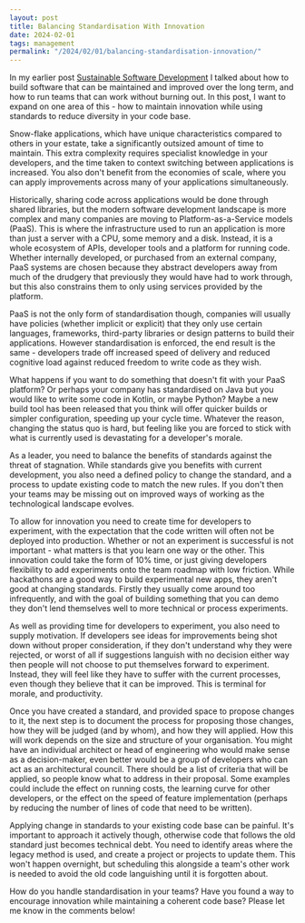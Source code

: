 ```yaml
---
layout: post
title: Balancing Standardisation With Innovation
date: 2024-02-01
tags: management
permalink: "/2024/02/01/balancing-standardisation-innovation/"
---
```


In my earlier post [Sustainable Software Development](https://www.theandrewwilkinson.com/2023/12/07/sustainable-software/)
I talked about how to build software that can be maintained and improved over the long term, and how to run teams that can
work without burning out. In this post, I want to expand on one area of this - how to maintain innovation while using standards
to reduce diversity in your code base.

Snow-flake applications, which have unique characteristics compared to others in your estate, take a significantly outsized amount
of time to maintain. This extra complexity requires specialist knowledge in your developers, and the time taken to context switching
between applications is increased. You also don't benefit from the economies of scale, where you can apply improvements across many
of your applications simultaneously.

Historically, sharing code across applications would be done through shared libraries, but the modern software development landscape
is more complex and many companies are moving to Platform-as-a-Service models (PaaS). This is where the infrastructure used to run
an application is more than just a server with a CPU, some memory and a disk. Instead, it is a whole ecosystem of APIs, developer tools
and a platform for running code. Whether internally developed, or purchased from an external company, PaaS systems are chosen because
they abstract developers away from much of the drudgery that previously they would have had to work through, but this also constrains
them to only using services provided by the platform.

PaaS is not the only form of standardisation though, companies will usually have policies (whether implicit or explicit) that they only
use certain languages, frameworks, third-party libraries or design patterns to build their applications. However standardisation
is enforced, the end result is the same - developers trade off increased speed of delivery and reduced cognitive load against reduced
freedom to write code as they wish.

What happens if you want to do something that doesn't fit with your PaaS platform? Or perhaps your company has standardised on Java
but you would like to write some code in Kotlin, or maybe Python? Maybe a new build tool has been released that you think will offer
quicker builds or simpler configuration, speeding up your cycle time. Whatever the reason, changing the status quo is hard, but
feeling like you are forced to stick with what is currently used is devastating for a developer's morale.

As a leader, you need to balance the benefits of standards against the threat of stagnation. While standards give you benefits with
current development, you also need a defined policy to change the standard, and a process to update existing code to match the new rules.
If you don't then your teams may be missing out on improved ways of working as the technological landscape evolves.

To allow for innovation you need to create time for developers to experiment, with the expectation that the code written will often not
be deployed into production. Whether or not an experiment is successful is not important - what matters is that you learn one way or
the other. This innovation could take the form of 10% time, or just giving developers flexibility to add experiments onto the team roadmap
with low friction. While hackathons are a good way to build experimental new apps, they aren't good at changing standards. Firstly they
usually come around too infrequently, and with the goal of building something that you can demo they don't lend themselves well to more technical
or process experiments.

As well as providing time for developers to experiment, you also need to supply motivation. If developers see ideas for improvements
being shot down without proper consideration, if they don't understand why they were rejected, or worst of all if suggestions
languish with no decision either way then people will not choose to put themselves forward to experiment. Instead, they will feel like they 
have to suffer with the current processes, even though they believe that it can be improved. This is terminal for morale, and productivity.

Once you have created a standard, and provided space to propose changes to it, the next step is to document the process for proposing those
changes, how they will be judged (and by whom), and how they will applied. How this will work depends on the size and structure of your
organisation. You might have an individual architect or head of engineering who would make sense as a decision-maker, even better would
be a group of developers who can act as an architectural council. There should be a list of criteria that will be applied, so people know
what to address in their proposal. Some examples could include the effect on running costs, the learning curve for other developers, or the effect on the
speed of feature implementation (perhaps by reducing the number of lines of code that need to be written).

Applying change in standards to your existing code base can be painful. It's important to approach it actively though, otherwise code that
follows the old standard just becomes technical debt. You need to identify areas where the legacy method is used, and create a project or
projects to update them. This won't happen overnight, but scheduling this alongside a team's other work is needed to avoid the old code
languishing until it is forgotten about.

How do you handle standardisation in your teams? Have you found a way to encourage innovation while maintaining a coherent code base?
Please let me know in the comments below!

